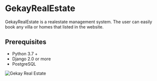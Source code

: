# GekayRealEstate
GekayRealEstate is a realestate management system. The user can easily book any villa or homes that listed in the website.

## Prerequisites

* Python 3.7 +
* Django 2.0 or more 
* PostgreSQL 

![Gekay Real Estate](https://github.com/akhilgkrishnan/GekayRealEstate/assets/22231095/9f3b629b-9dff-4d00-8a7e-6ad3bec7c961)

